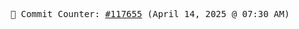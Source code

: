 <p align="center">
    <samp>
        📮 Commit Counter: <a href="https://github.com/Javascript-void0/Javascript-void0/commits/main">#117655</a> (April 14, 2025 @ 07:30 AM)
    </samp>
</p>